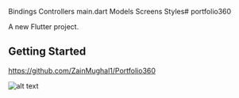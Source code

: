 Bindings
Controllers
main.dart
Models
Screens
Styles# portfolio360

A new Flutter project.

## Getting Started

https://github.com/ZainMughal1/Portfolio360

![alt text](https://github.com/ZainMughal1/Portfolio360/)
